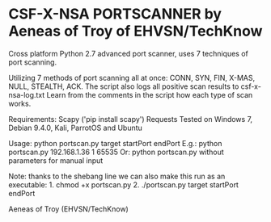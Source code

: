 # CSF-X-NSA PORTSCANNER by Aeneas of Troy of EHVSN/TechKnow

Cross platform Python 2.7 advanced port scanner, uses 7 techniques of port scanning.

Utilizing 7 methods of port scanning all at once:
CONN, SYN, FIN, X-MAS, NULL, STEALTH, ACK.
The script also logs all positive scan results to csf-x-nsa-log.txt
Learn from the comments in the script how each type of scan works.

Requirements: Scapy ('pip install scapy')
              Requests
Tested on Windows 7, Debian 9.4.0, Kali, ParrotOS and Ubuntu

Usage: python portscan.py target startPort endPort
E.g.: python portscan.py 192.168.1.36 1 65535
  Or: python portscan.py without parameters for manual input

Note: thanks to the shebang line we can also make this run as an executable: 
       1. chmod +x portscan.py
       2. ./portscan.py target startPort endPort

Aeneas of Troy (EHVSN/TechKnow)
